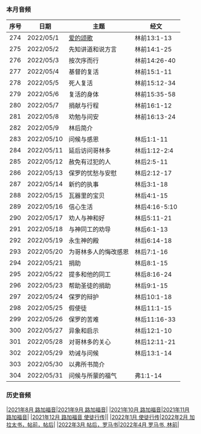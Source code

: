 
### 本月音频

|序号|日期|主题|经文|
|---|----|---|---|
|274|2022/05/1|[爱的颂歌](https://carmelbible.sgp1.digitaloceanspaces.com/202205/274.mp3)|林前13:1-13|
|275|2022/05/2|先知讲道和说方言|林前14:1-25|
|276|2022/05/3|按次序而行|林前14:26-40|
|277|2022/05/4|基督的复活|林前15:1-11|
|278|2022/05/5|死人复活|林前15:12-34|
|279|2022/05/6|复活的身体|林前15:35-58|
|280|2022/05/7|捐献与行程|林前16:1-12|
|281|2022/05/8|劝勉与问安|林前16:13-24|
|282|2022/05/9|林后简介||
|283|2022/05/10|问候与感恩|林后1:1-11|
|284|2022/05/11|延后访问哥林多|林后1:12-2:4|
|285|2022/05/12|赦免有过犯的人|林后2:5-11|
|286|2022/05/13|保罗的忧愁与安慰|林后2:12-17|
|287|2022/05/14|新约的执事|林后3:1-18|
|288|2022/05/15|瓦器里的宝贝|林后4:1-15|
|289|2022/05/16|信心生活|林后4:16-5:10|
|290|2022/05/17|劝人与神和好|林后5:11-21|
|291|2022/05/18|与神同工的劝导|林后6:1-13|
|292|2022/05/19|永生神的殿|林后6:14-18|
|293|2022/05/20|为哥林多人的悔改感恩|林后7:1-16|
|294|2022/05/21|捐助|林后8:1-15|
|295|2022/05/22|提多和他的同工|林后8:16-24|
|296|2022/05/23|帮助圣徒的捐助|林后9:1-15|
|297|2022/05/24|保罗的辩护|林后10:1-18|
|298|2022/05/25|假使徒|林后11:1-15|
|299|2022/05/26|保罗的苦难|林后11:16-33|
|300|2022/05/27|异象和启示|林后12:1-10|
|301|2022/05/28|对哥林多的关心|林后12:11-21|
|302|2022/05/29|劝诫与问候|林后13:1-14|
|303|2022/05/30|以弗所书简介||
|304|2022/05/31|问候与所蒙的福气|弗1:1-14|


### 历史音频

|[2021年8月 路加福音](202108)|[2021年9月 路加福音](202109)|
|[2021年10月 路加福音](202110)|[2021年11月 路加福音](202111)|
|[2021年12月 路加福音 使徒行传](202112)||
|[2022年1月 使徒行传](202201)|[2022年2月 加拉太书，帖前，帖后](202202)|
|[2022年3月 帖后，罗马书](202203)|[2022年4月 罗马书, 林前](202203)|
